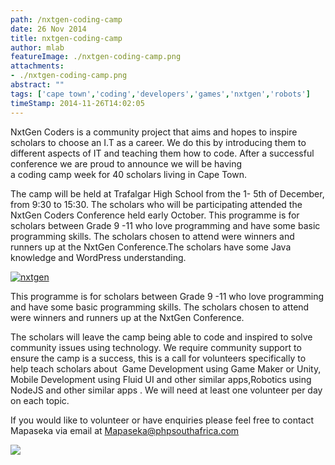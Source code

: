 ```yaml
---
path: /nxtgen-coding-camp
date: 26 Nov 2014
title: nxtgen-coding-camp
author: mlab
featureImage: ./nxtgen-coding-camp.png
attachments: 
- ./nxtgen-coding-camp.png
abstract: ""
tags: ['cape town','coding','developers','games','nxtgen','robots']
timeStamp: 2014-11-26T14:02:05
---
```


NxtGen Coders is a community project that aims and hopes to inspire scholars to choose an I.T as a career. We do this by introducing them to different aspects of IT and teaching them how to code. After a successful conference we are proud to announce we will be having a coding camp week for 40 scholars living in Cape Town.

The camp will be held at Trafalgar High School from the 1- 5th of December, from 9:30 to 15:30. The scholars who will be participating attended the NxtGen Coders Conference held early October. This programme is for scholars between Grade 9 -11 who love programming and have some basic programming skills. The scholars chosen to attend were winners and runners up at the NxtGen Conference.The scholars have some Java knowledge and WordPress understanding.

[![nxtgen](https:&#x2F;&#x2F;mlab.co.za&#x2F;wp-content&#x2F;uploads&#x2F;2014&#x2F;11&#x2F;10356417_804169416302370_6722877553571180989_n-300x200.jpg)](https:&#x2F;&#x2F;mlab.co.za&#x2F;wp-content&#x2F;uploads&#x2F;2014&#x2F;11&#x2F;10356417_804169416302370_6722877553571180989_n.jpg)

This programme is for scholars between Grade 9 -11 who love programming and have some basic programming skills. The scholars chosen to attend were winners and runners up at the NxtGen Conference.

The scholars will leave the camp being able to code and inspired to solve community issues using technology. We require community support to ensure the camp is a success, this is a call for volunteers specifically to help teach scholars about  Game Development using Game Maker or Unity, Mobile Development using Fluid UI and other similar apps,Robotics using NodeJS and other similar apps . We will need at least one volunteer per day on each topic.

If you would like to volunteer or have enquiries please feel free to contact Mapaseka via email at [Mapaseka@phpsouthafrica.com](mailto:Mapaseka@phpsouthafrica.com)

![](https:&#x2F;&#x2F;ssl.gstatic.com&#x2F;ui&#x2F;v1&#x2F;icons&#x2F;mail&#x2F;images&#x2F;cleardot.gif)


